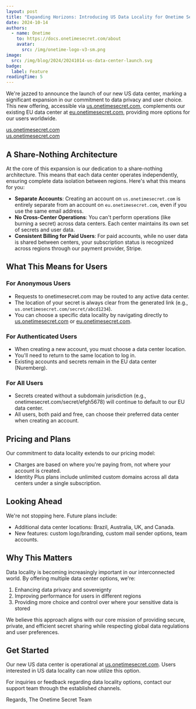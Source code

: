 ```yaml
---
layout: post
title: "Expanding Horizons: Introducing US Data Locality for Onetime Secret"
date: 2024-10-14
authors:
  - name: Onetime
    to: https://docs.onetimesecret.com/about
    avatar:
      src: /img/onetime-logo-v3-sm.png
image:
  src: /img/blog/2024/20241014-us-data-center-launch.svg
badge:
  label: Feature
readingTime: 5
---
```



We're jazzed to announce the launch of our new US data center, marking a significant expansion in our commitment to data privacy and user choice. This new offering, accessible via [us.onetimesecret.com](https://us.onetimesecret.com/), complements our existing EU data center at [eu.onetimesecret.com](https://eu.onetimesecret.com/), providing more options for our users worldwide.

<div class="flex justify-center items-center my-10">
  <a href="https://us.onetimesecret.com/" class="text-center inline-block">
    <span class="font-brand text-3xl sm:text-4xl md:text-5xl
                 bg-clip-text text-transparent bg-gradient-to-r
                 from-purple-400 via-pink-500 to-red-500
                 animate-pulse hover:animate-bounce
                 transition-all duration-300 ease-in-out
                 transform hover:scale-105
                 rounded-xl
                 dark:border-brand-600">
      us.onetimesecret.com
    </span>
  </a>
</div>

<div class="flex justify-center items-center my-10">
  <a href="https://us.onetimesecret.com/" class="text-center inline-block">
    <span class="font-brand text-3xl sm:text-4xl md:text-5xl
                 bg-clip-text text-transparent
                 bg-gradient-to-r from-purple-400 via-pink-500 to-red-500
                 animate-flowing-colors
                 hover:animate-bounce
                 transition-all duration-300 ease-in-out
                 transform hover:scale-105
                 rounded-xl
                 dark:border-brand-600">
      us.onetimesecret.com
    </span>
  </a>
</div>

<style>
  @keyframes flowingColors {
    0% {
      background-position: 0% 50%;
    }
    50% {
      background-position: 100% 50%;
    }
    100% {
      background-position: 0% 50%;
    }
  }

  .animate-flowing-colors {
    background-size: 200% 200%;
    animation: flowingColors 3s ease infinite;
  }
</style>



## A Share-Nothing Architecture

At the core of this expansion is our dedication to a share-nothing architecture. This means that each data center operates independently, ensuring complete data isolation between regions. Here's what this means for you:

- **Separate Accounts**: Creating an account on `us.onetimesecret.com` is entirely separate from an account on `eu.onetimesecret.com`, even if you use the same email address.
- **No Cross-Center Operations**: You can't perform operations (like burning a secret) across data centers. Each center maintains its own set of secrets and user data.
- **Consistent Billing for Paid Users**: For paid accounts, while no user data is shared between centers, your subscription status is recognized across regions through our payment provider, Stripe.

## What This Means for Users

### For Anonymous Users
- Requests to onetimesecret.com may be routed to any active data center.
- The location of your secret is always clear from the generated link (e.g., `us.onetimesecret.com/secret/abcd1234`).
- You can choose a specific data locality by navigating directly to [us.onetimesecret.com](https://us.onetimesecret.com/) or [eu.onetimesecret.com](https://eu.onetimesecret.com/).

### For Authenticated Users
- When creating a new account, you must choose a data center location.
- You'll need to return to the same location to log in.
- Existing accounts and secrets remain in the EU data center (Nuremberg).

### For All Users
- Secrets created without a subdomain jurisdiction (e.g., onetimesecret.com/secret/efgh5678) will continue to default to our EU data center.
- All users, both paid and free, can choose their preferred data center when creating an account.

## Pricing and Plans

Our commitment to data locality extends to our pricing model:

- Charges are based on where you're paying from, not where your account is created.
- Identity Plus plans include unlimited custom domains across all data centers under a single subscription.

## Looking Ahead

We're not stopping here. Future plans include:

- Additional data center locations: Brazil, Australia, UK, and Canada.
- New features: custom logo/branding, custom mail sender options, team accounts.

## Why This Matters

Data locality is becoming increasingly important in our interconnected world. By offering multiple data center options, we're:

1. Enhancing data privacy and sovereignty
2. Improving performance for users in different regions
3. Providing more choice and control over where your sensitive data is stored

We believe this approach aligns with our core mission of providing secure, private, and efficient secret sharing while respecting global data regulations and user preferences.

## Get Started

Our new US data center is operational at [us.onetimesecret.com](https://us.onetimesecret.com/). Users interested in US data locality can now utilize this option.

For inquiries or feedback regarding data locality options, contact our support team through the established channels.

Regards,
The Onetime Secret Team
